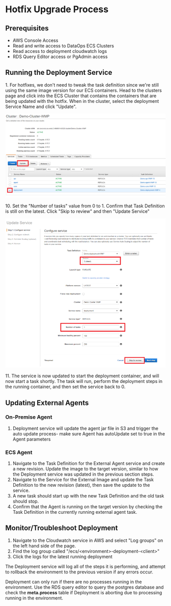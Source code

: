 # Hotfix Upgrade Process

## Prerequisites

* AWS Console Access
* Read and write access to DataOps ECS Clusters
* Read access to deployment cloudwatch logs
* RDS Query Editor access or PgAdmin access

## Running the Deployment Service

1\. For hotfixes, we don't need to tweak the task definition since we're still using the same image version for our ECS containers. Head to the clusters page and click into the ECS Cluster that contains the containers that are being updated with the hotfix. When in the cluster, select the deployment Service Name and click "Update".

![Cluster and Services](../../../.gitbook/assets/d2.png)

10\. Set the "Number of tasks" value from 0 to 1. Confirm that Task Definition is still on the latest. Click "Skip to review" and then "Update Service"

![Updating the Service](../../../.gitbook/assets/d3.png)

11\. The service is now updated to start the deployment container, and will now start a task shortly. The task will run, perform the deployment steps in the running container, and then set the service back to 0.

## Updating External Agents&#x20;

### On-Premise Agent

1. Deployment service will update the agent jar file in S3 and trigger the auto update process- make sure Agent has autoUpdate set to true in the Agent parameters

### ECS Agent

1. Navigate to the Task Definition for the External Agent service and create a new revision. Update the image to the target version, similar to how the Deployment service was updated in the previous section steps.
2. Navigate to the Service for the External Image and update the Task Definition to the new revision (latest), then save the update to the service.&#x20;
3. A new task should start up with the new Task Definition and the old task should stop.
4. Confirm that the Agent is running on the target version by checking the Task Definition in the currently running external agent task.

## Monitor/Troubleshoot Deployment

1. Navigate to the Cloudwatch service in AWS and select "Log groups" on the left hand side of the page.
2. Find the log group called "/ecs/\<environment>-deployment-\<client>"
3. Click the logs for the latest running deployment

The Deployment service will log all of the steps it is performing, and attempt to rollback the environment to the previous version if any errors occur.&#x20;

Deployment can only run if there are no processes running in the environment. Use the RDS query editor to query the postgres database and check the **meta.process** table if Deployment is aborting due to processing running in the environment.
